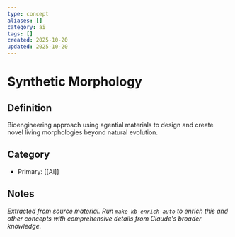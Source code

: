 ```yaml
---
type: concept
aliases: []
category: ai
tags: []
created: 2025-10-20
updated: 2025-10-20
---
```


# Synthetic Morphology

## Definition

Bioengineering approach using agential materials to design and create novel living morphologies beyond natural evolution.

## Category

- Primary: [[Ai]]

## Notes

*Extracted from source material. Run `make kb-enrich-auto` to enrich this and other concepts with comprehensive details from Claude's broader knowledge.*
